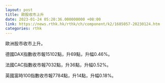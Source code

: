 ```yaml
---
layout: post
title: 歐股收市上升
date: 2023-01-24 05:20:36.000000000 +08:00
link: https://news.rthk.hk/rthk/ch/component/k2/1685057-20230124.htm
categories: rthk
---
```


歐洲股市收市上升。

德國DAX指數收市報15102點，升69點，升幅0.46%。

法國CAC指數收市報7032點，升36點，升幅0.52%。

英國富時100指數收市報7784點，升14點，升幅0.18%。
